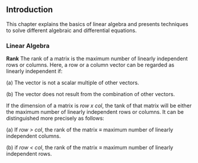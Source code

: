 ## Introduction
This chapter explains the basics of linear algebra and presents techniques to solve different algebraic and differential equations. 

### Linear Algebra
**Rank** 
The rank of a matrix is the maximum number of linearly independent rows or columns. Here, a row or a column vector can be regarded as linearly independent if:

(a) The vector is not a scalar multiple of other vectors.

(b) The vector does not result from the combination of other vectors.

If the dimension of a matrix is _row x col_, the tank of that matrix will be either the maximum number of linearly independent rows or columns. It can be distinguished more precisely as follows:

(a) If _row > col_, the rank of the matrix &#8801; maximum number of linearly independent columns.

(b) if _row < col_, the rank of the matrix &#8801; maximum number of linearly independent rows.



